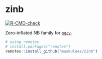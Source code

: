 # zinb
[![R-CMD-check](https://github.com/muskuloes/zinb/actions/workflows/R-CMD-check.yaml/badge.svg)](https://github.com/muskuloes/zinb/actions/workflows/R-CMD-check.yaml)

Zero-inflated NB family for [`mgcv`](https://cran.r-project.org/web/packages/mgcv/index.html).

```r
# using remotes
# install.packages("remotes")
remotes::install_github("muskuloes/zinb")
```
